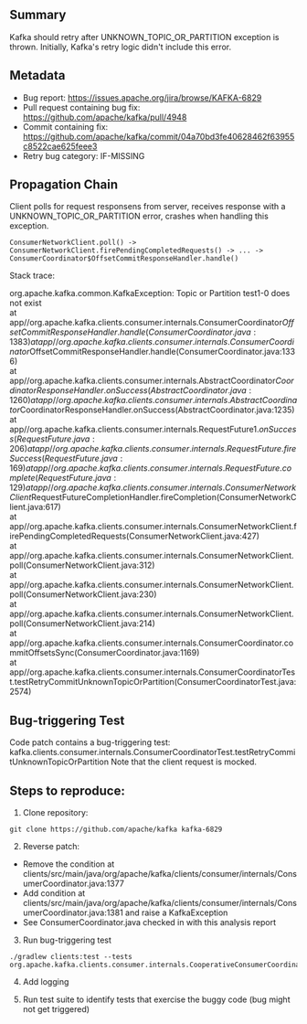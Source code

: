 ## Summary

Kafka should retry after UNKNOWN_TOPIC_OR_PARTITION exception is thrown. Initially, Kafka's retry logic didn't include this error.

## Metadata

* Bug report: https://issues.apache.org/jira/browse/KAFKA-6829
* Pull request containing bug fix: https://github.com/apache/kafka/pull/4948
* Commit containing fix: https://github.com/apache/kafka/commit/04a70bd3fe40628462f63955c8522cae625feee3
* Retry bug category: IF-MISSING

## Propagation Chain

Client polls for request responsens from server, receives response with a UNKNOWN_TOPIC_OR_PARTITION error, crashes when handling this exception.

	ConsumerNetworkClient.poll() -> ConsumerNetworkClient.firePendingCompletedRequests() -> ... -> ConsumerCoordinator$OffsetCommitResponseHandler.handle()

Stack trace:

org.apache.kafka.common.KafkaException: Topic or Partition test1-0 does not exist                                                                                                                                                                   
        at app//org.apache.kafka.clients.consumer.internals.ConsumerCoordinator$OffsetCommitResponseHandler.handle(ConsumerCoordinator.java:1383)                                                                                                       
        at app//org.apache.kafka.clients.consumer.internals.ConsumerCoordinator$OffsetCommitResponseHandler.handle(ConsumerCoordinator.java:1336)                                                                                                       
        at app//org.apache.kafka.clients.consumer.internals.AbstractCoordinator$CoordinatorResponseHandler.onSuccess(AbstractCoordinator.java:1260)                                                                                                     
        at app//org.apache.kafka.clients.consumer.internals.AbstractCoordinator$CoordinatorResponseHandler.onSuccess(AbstractCoordinator.java:1235)                                                                                                     
        at app//org.apache.kafka.clients.consumer.internals.RequestFuture$1.onSuccess(RequestFuture.java:206)                                                                                                                                           
        at app//org.apache.kafka.clients.consumer.internals.RequestFuture.fireSuccess(RequestFuture.java:169)                                                                                                                                           
        at app//org.apache.kafka.clients.consumer.internals.RequestFuture.complete(RequestFuture.java:129)                                                                                                                                              
        at app//org.apache.kafka.clients.consumer.internals.ConsumerNetworkClient$RequestFutureCompletionHandler.fireCompletion(ConsumerNetworkClient.java:617)                                                                                         
        at app//org.apache.kafka.clients.consumer.internals.ConsumerNetworkClient.firePendingCompletedRequests(ConsumerNetworkClient.java:427)                                                                                                          
        at app//org.apache.kafka.clients.consumer.internals.ConsumerNetworkClient.poll(ConsumerNetworkClient.java:312)                                                                                                                                  
        at app//org.apache.kafka.clients.consumer.internals.ConsumerNetworkClient.poll(ConsumerNetworkClient.java:230)                                                                                                                                  
        at app//org.apache.kafka.clients.consumer.internals.ConsumerNetworkClient.poll(ConsumerNetworkClient.java:214)                                                                                                                                  
        at app//org.apache.kafka.clients.consumer.internals.ConsumerCoordinator.commitOffsetsSync(ConsumerCoordinator.java:1169)                                                                                                                        
        at app//org.apache.kafka.clients.consumer.internals.ConsumerCoordinatorTest.testRetryCommitUnknownTopicOrPartition(ConsumerCoordinatorTest.java:2574)

## Bug-triggering Test

Code patch contains a bug-triggering test: kafka.clients.consumer.internals.ConsumerCoordinatorTest.testRetryCommitUnknownTopicOrPartition
Note that the client request is mocked.

## Steps to reproduce:

1. Clone repository:
```
git clone https://github.com/apache/kafka kafka-6829
```

2. Reverse patch:
* Remove the condition at clients/src/main/java/org/apache/kafka/clients/consumer/internals/ConsumerCoordinator.java:1377
* Add condition at clients/src/main/java/org/apache/kafka/clients/consumer/internals/ConsumerCoordinator.java:1381 and raise a KafkaException
* See ConsumerCoordinator.java checked in with this analysis report

3. Run bug-triggering test
```
./gradlew clients:test --tests org.apache.kafka.clients.consumer.internals.CooperativeConsumerCoordinatorTest.testRetryCommitUnknownTopicOrPartition
```

4. Add logging 

5. Run test suite to identify tests that exercise the buggy code (bug might not get triggered) 
